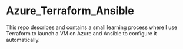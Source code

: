 # Azure_Terraform_Ansible
This repo describes and contains a small learning process where I use Terraform to launch a VM on Azure and Ansible to configure it automatically.
